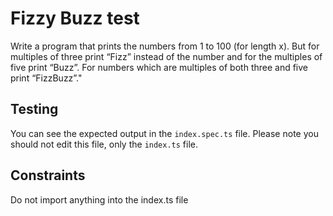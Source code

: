 # Fizzy Buzz test
Write a program that prints the numbers from 1 to 100 (for length x). But for multiples of three print “Fizz” instead of the number and for the multiples of five print “Buzz”. For numbers which are multiples of both three and five print “FizzBuzz”."

## Testing
You can see the expected output in the `index.spec.ts` file. Please note you should not edit this file, only the `index.ts` file.

## Constraints
Do not import anything into the index.ts file
